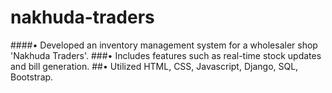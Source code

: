 # nakhuda-traders
####• Developed an inventory management system for a wholesaler shop 'Nakhuda Traders'. 
###• Includes features such as real-time stock updates and bill generation. 
##• Utilized HTML, CSS, Javascript, Django, SQL, Bootstrap.
